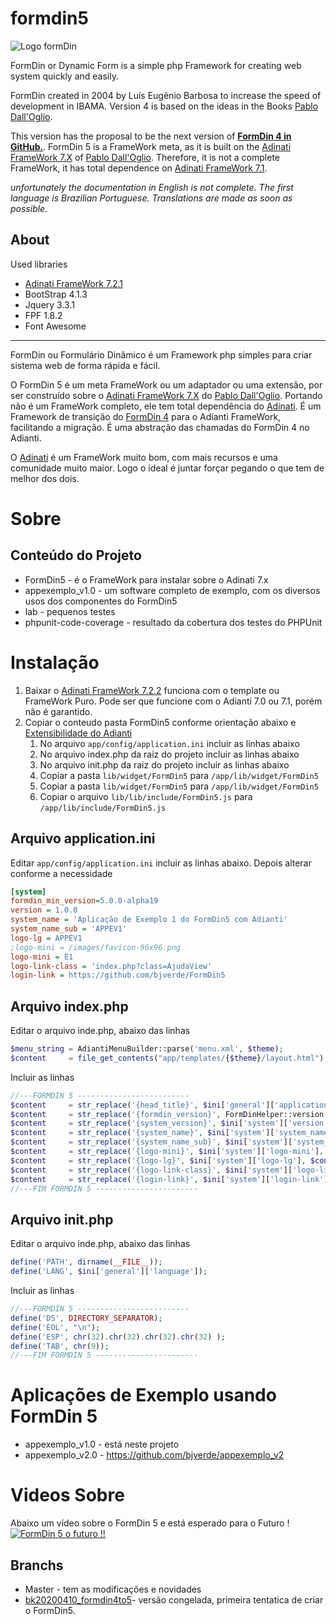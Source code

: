 # formdin5

![Logo formDin](https://raw.githubusercontent.com/bjverde/formDin/master/base/imagens/formdin_logo.png)

FormDin or Dynamic Form is a simple php Framework for creating web system quickly and easily.

FormDin created in 2004 by Luís Eugênio Barbosa to increase the speed of development in IBAMA. Version 4 is based on the ideas in the Books [Pablo Dall'Oglio](http://www.dalloglio.net/c5?livros).

This version has the proposal to be the next version of **[FormDin 4 in GitHub.](https://github.com/bjverde/formDin)**. FormDin 5 is a FrameWork meta, as it is built on the [Adinati FrameWork 7.X](https://www.adianti.com.br/) of [Pablo Dall'Oglio](http://www.dalloglio.net/ ). Therefore, it is not a complete FrameWork, it has total dependence on [Adinati FrameWork 7.1](https://www.adianti.com.br/).

*unfortunately the documentation in English is not complete. The first language is Brazilian Portuguese. Translations are made as soon as possible.*


## About

Used libraries

* [Adinati FrameWork 7.2.1](https://www.adianti.com.br/)
* BootStrap 4.1.3
* Jquery 3.3.1
* FPF 1.8.2
* Font Awesome

---

FormDin ou Formulário Dinâmico é um Framework php simples para criar sistema web de forma rápida e fácil.

O FormDin 5 é um meta FrameWork ou um adaptador ou uma extensão, por ser construído sobre o [Adinati FrameWork 7.X](https://www.adianti.com.br/) do [Pablo Dall'Oglio](http://www.dalloglio.net/). Portando não é um FrameWork completo, ele tem total dependência do [Adinati](https://www.adianti.com.br/). É um Framework de transição do [FormDin 4](https://github.com/bjverde/formDin) para o Adianti FrameWork, facilitando a migração. É uma abstração das chamadas do FormDin 4 no Adianti. 

O [Adinati](https://www.adianti.com.br/) é um FrameWork muito bom, com mais recursos e uma comunidade muito maior. Logo o ideal é juntar forçar pegando o que tem de melhor dos dois.

# Sobre

## Conteúdo do Projeto
* FormDin5 - é o FrameWork para instalar sobre o Adinati 7.x
* appexemplo_v1.0 - um software completo de exemplo, com os diversos usos dos componentes do FormDin5
* lab - pequenos testes
* phpunit-code-coverage - resultado da cobertura dos testes do PHPUnit

# Instalação
1. Baixar o [Adinati FrameWork 7.2.2](https://www.adianti.com.br/) funciona com o template ou FrameWork Puro. Pode ser que funcione com o Adianti 7.0 ou 7.1, porém não é garantido.
1. Copiar o conteudo pasta FormDin5 conforme orientação abaixo e [Extensibilidade do Adianti](https://www.adianti.com.br/framework-extensibility)
    1. No arquivo `app/config/application.ini` incluir as linhas abaixo
    1. No arquivo index.php da raiz do projeto incluir as linhas abaixo
    1. No arquivo init.php da raiz do projeto incluir as linhas abaixo
    1. Copiar a pasta `lib/widget/FormDin5` para `/app/lib/widget/FormDin5`    
    1. Copiar a pasta `lib/widget/FormDin5` para `/app/lib/widget/FormDin5`
    1. Copiar o arquivo `lib/lib/include/FormDin5.js` para `/app/lib/include/FormDin5.js`

## Arquivo application.ini
Editar `app/config/application.ini` incluir as linhas abaixo. Depois alterar conforme a necessidade
```ini
[system]
formdin_min_version=5.0.0-alpha19
version = 1.0.0
system_name = 'Aplicação de Exemplo 1 do FormDin5 com Adianti'
system_name_sub = 'APPEV1'
logo-lg = APPEV1
;logo-mini = /images/favicon-96x96.png
logo-mini = E1
logo-link-class = 'index.php?class=AjudaView'
login-link = https://github.com/bjverde/FormDin5
```

## Arquivo index.php
Editar o arquivo inde.php, abaixo das linhas
```php
$menu_string = AdiantiMenuBuilder::parse('menu.xml', $theme);
$content     = file_get_contents("app/templates/{$theme}/layout.html");
```
Incluir as linhas

```php
//---FORMDIN 5 -------------------------
$content     = str_replace('{head_title}', $ini['general']['application'], $content);
$content     = str_replace('{formdin_version}', FormDinHelper::version(), $content);
$content     = str_replace('{system_version}', $ini['system']['version'], $content);
$content     = str_replace('{system_name}', $ini['system']['system_name'], $content);
$content     = str_replace('{system_name_sub}', $ini['system']['system_name_sub'], $content);
$content     = str_replace('{logo-mini}', $ini['system']['logo-mini'], $content);
$content     = str_replace('{logo-lg}', $ini['system']['logo-lg'], $content);
$content     = str_replace('{logo-link-class}', $ini['system']['logo-link-class'], $content);
$content     = str_replace('{login-link}', $ini['system']['login-link'], $content);
//---FIM FORMDIN 5 -----------------------
```

## Arquivo init.php
Editar o arquivo inde.php, abaixo das linhas
```php
define('PATH', dirname(__FILE__));
define('LANG', $ini['general']['language']);
```
Incluir as linhas

```php
//---FORMDIN 5 -------------------------
define('DS', DIRECTORY_SEPARATOR);
define('EOL', "\n");
define('ESP', chr(32).chr(32).chr(32).chr(32) );
define('TAB', chr(9));
//---FIM FORMDIN 5 -----------------------
```


# Aplicações de Exemplo usando FormDin 5
* appexemplo_v1.0 - está neste projeto
* appexemplo_v2.0 - https://github.com/bjverde/appexemplo_v2

# Videos Sobre
Abaixo um vídeo sobre o FormDin 5 e está esperado para o Futuro !
[![FormDin 5 o futuro !!](http://img.youtube.com/vi/Sf8mQn1-CQc/0.jpg)](http://www.youtube.com/watch?v=Sf8mQn1-CQc "FormDin 5 o futuro !!")


## Branchs
* Master - tem as modificações e novidades
* [bk20200410_formdin4to5](https://github.com/bjverde/formDin5/tree/bk20200410_formdin4to5)- versão congelada, primeira tentatica de criar o FormDin5.
